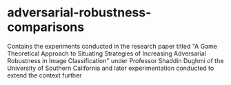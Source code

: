 # adversarial-robustness-comparisons
Contains the experiments conducted in the research paper titled "A Game Theoretical Approach to Situating Strategies of Increasing Adversarial Robustness in Image Classification" under Professor Shaddin Dughmi of the University of Southern California and later experimentation conducted to extend the context further
